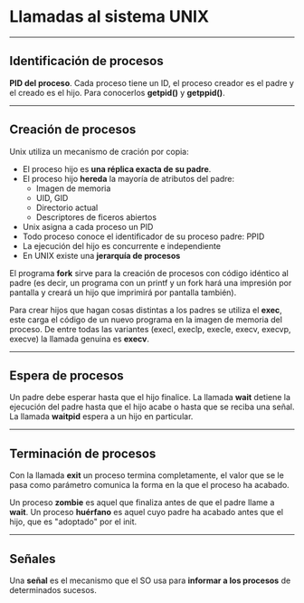 # Llamadas al sistema UNIX

---------------------------------

## Identificación de procesos

**PID del proceso**. Cada proceso tiene un ID, el proceso creador es el padre y el creado es el hijo. Para conocerlos **getpid()** y **getppid()**.

------------------------

## Creación de procesos

Unix utiliza un mecanismo de cración por copia:

* El proceso hijo es **una réplica exacta de su padre**.
* El proceso hijo **hereda** la mayoría de atributos del padre:
    - Imagen de memoria
    - UID, GID
    - Directorio actual
    - Descriptores de ficeros abiertos
* Unix asigna a cada proceso un PID
* Todo proceso conoce el identificador de su proceso padre: PPID
* La ejecución del hijo es concurrente e independiente
* En UNIX existe una **jerarquía de procesos**

El programa **fork** sirve para la creación de procesos con código idéntico al padre (es decir, un programa con un printf y un fork hará una impresión por pantalla y creará un hijo que imprimirá por pantalla también).

Para crear hijos que hagan cosas distintas a los padres se utiliza el **exec**, este carga el código de un nuevo programa en la imagen de memoria del proceso. De entre todas las variantes (execl, execlp, execle, execv, execvp, execve) la llamada genuina es **execv**.

------------------------

## Espera de procesos

Un padre debe esperar hasta que el hijo finalice. La llamada **wait** detiene la ejecución del padre hasta que el hijo acabe o hasta que se reciba una señal. La llamada **waitpid** espera a un hijo en particular.

----------------------

## Terminación de procesos

Con la llamada **exit** un proceso termina completamente, el valor que se le pasa como parámetro comunica la forma en la que el proceso ha acabado.

Un proceso **zombie** es aquel que finaliza antes de que el padre llame a **wait**. Un proceso **huérfano** es aquel cuyo padre ha acabado antes que el hijo, que es "adoptado" por el init.

----------------------------

## Señales

Una **señal** es el mecanismo que el SO usa para **informar a los procesos** de determinados sucesos.
